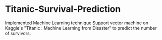 # Titanic-Survival-Prediction
Implemented Machine Learning technique Support vector machine on Kaggle's "Titanic : Machine Learning from Disaster"  to predict the number of survivors.
